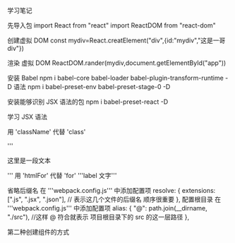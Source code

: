 学习笔记

先导入包
import React from "react"
import ReactDOM from "react-dom"

创建虚拟 DOM
const mydiv=React.creatElement("div",{id:"mydiv","这是一哥 div"})

渲染 虚拟 DOM
ReactDOM.rander(mydiv,document.getElementById("app"))

安装 Babel
npm i babel-core babel-loader babel-plugin-transform-runtime -D
语法
npm i babel-preset-env babel-preset-stage-0 -D

安装能够识别 JSX 语法的包
npm i babel-preset-react -D

学习 JSX 语法

用 'className' 代替 'class'

'''<p className="myp">这里是一段文本</p>'''
用 'htmlFor' 代替 'for'
'''<label htmlFor="ddd">label 文字</label>'''

省略后缀名
在 '''webpack.config.js''' 中添加配置项
resolve: {
extensions: [".js", ".jsx", ".json"], // 表示这几个文件的后缀名 顺序很重要
},
配置根目录
在 '''webpack.config.js''' 中添加配置项
alias: {
"@": path.join(\_\_dirname, "./src"), //这样 @ 符合就表示 项目根目录下的 src 的这一层路径
},

第二种创建组件的方式
